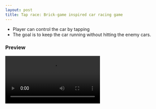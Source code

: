 ```yaml
---
layout: post
title: Tap race: Brick-game inspired car racing game
---
```


- Player can control the car by tapping
- The goal is to keep the car running without hitting the enemy cars.

### Preview


<video src="./images/tap-race/preview.mp4">

